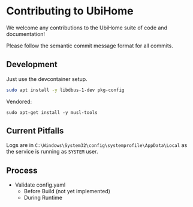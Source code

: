 # Contributing to UbiHome

We welcome any contributions to the UbiHome suite of code and documentation!

Please follow the semantic commit message format for all commits. 

## Development

Just use the devcontainer setup.

```bash
sudo apt install -y libdbus-1-dev pkg-config
```

Vendored:
```
sudo apt-get install -y musl-tools
```


## Current Pitfalls

Logs are in `C:\Windows\System32\config\systemprofile\AppData\Local` as the service is running as `SYSTEM` user.


## Process

- Validate config.yaml
  - Before Build (not yet implemented)
  - During Runtime
